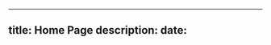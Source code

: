 <!--
 * @Descripttion: 
 * @version: 
 * @Author: Yang Xiao(YXIAO009@e.ntu.edu.sg)
 * @Date: 2022-12-31 15:42:21
 * @LastEditors: Yang Xiao
 * @LastEditTime: 2022-12-31 15:42:36
-->
---
title: Home Page
description:
date:
---